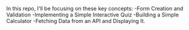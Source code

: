 In this repo, I'll be focusing on these key concepts:
-Form Creation and Validation
-Implementing a Simple Interactive Quiz
-Building a Simple Calculator
-Fetching Data from an API and Displaying It.